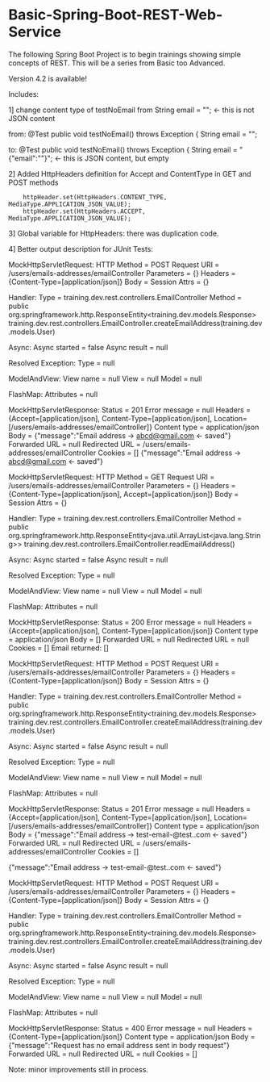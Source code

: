 # Basic-Spring-Boot-REST-Web-Service
The following Spring Boot Project is to begin trainings showing simple concepts of REST. This will be a series from Basic too Advanced.

Version 4.2 is available! 

Includes: 

1] change content type of testNoEmail from String email = ""; <- this is not JSON content

from:
	@Test 
	public void testNoEmail() throws Exception {
		String email = "";
    
to: 
	@Test 
	public void testNoEmail() throws Exception {
		String email = "{\"email\":\"\"}";        <- this is JSON content, but empty
    
2] Added HttpHeaders definition for Accept and ContentType in GET and POST methods

		httpHeader.set(HttpHeaders.CONTENT_TYPE, MediaType.APPLICATION_JSON_VALUE);
		httpHeader.set(HttpHeaders.ACCEPT, MediaType.APPLICATION_JSON_VALUE);
    
3] Global variable for HttpHeaders: there was duplication code. 

4] Better output description for JUnit Tests: 

MockHttpServletRequest:
      HTTP Method = POST
      Request URI = /users/emails-addresses/emailController
       Parameters = {}
          Headers = {Content-Type=[application/json]}
             Body = <no character encoding set>
    Session Attrs = {}

Handler:
             Type = training.dev.rest.controllers.EmailController
           Method = public org.springframework.http.ResponseEntity<training.dev.models.Response> training.dev.rest.controllers.EmailController.createEmailAddress(training.dev.models.User)

Async:
    Async started = false
     Async result = null

Resolved Exception:
             Type = null

ModelAndView:
        View name = null
             View = null
            Model = null

FlashMap:
       Attributes = null

MockHttpServletResponse:
           Status = 201
    Error message = null
          Headers = {Accept=[application/json], Content-Type=[application/json], Location=[/users/emails-addresses/emailController]}
     Content type = application/json
             Body = {"message":"Email address -> abcd@gmail.com <- saved"}
    Forwarded URL = null
   Redirected URL = /users/emails-addresses/emailController
          Cookies = []
{"message":"Email address -> abcd@gmail.com <- saved"}

MockHttpServletRequest:
      HTTP Method = GET
      Request URI = /users/emails-addresses/emailController
       Parameters = {}
          Headers = {Content-Type=[application/json], Accept=[application/json]}
             Body = <no character encoding set>
    Session Attrs = {}

Handler:
             Type = training.dev.rest.controllers.EmailController
           Method = public org.springframework.http.ResponseEntity<java.util.ArrayList<java.lang.String>> training.dev.rest.controllers.EmailController.readEmailAddress()

Async:
    Async started = false
     Async result = null

Resolved Exception:
             Type = null

ModelAndView:
        View name = null
             View = null
            Model = null

FlashMap:
       Attributes = null

MockHttpServletResponse:
           Status = 200
    Error message = null
          Headers = {Accept=[application/json], Content-Type=[application/json]}
     Content type = application/json
             Body = []
    Forwarded URL = null
   Redirected URL = null
          Cookies = []
Email returned: []

MockHttpServletRequest:
      HTTP Method = POST
      Request URI = /users/emails-addresses/emailController
       Parameters = {}
          Headers = {Content-Type=[application/json]}
             Body = <no character encoding set>
    Session Attrs = {}

Handler:
             Type = training.dev.rest.controllers.EmailController
           Method = public org.springframework.http.ResponseEntity<training.dev.models.Response> training.dev.rest.controllers.EmailController.createEmailAddress(training.dev.models.User)

Async:
    Async started = false
     Async result = null

Resolved Exception:
             Type = null

ModelAndView:
        View name = null
             View = null
            Model = null

FlashMap:
       Attributes = null

MockHttpServletResponse:
           Status = 201
    Error message = null
          Headers = {Accept=[application/json], Content-Type=[application/json], Location=[/users/emails-addresses/emailController]}
     Content type = application/json
             Body = {"message":"Email address -> test-email-@test..com <- saved"}
    Forwarded URL = null
   Redirected URL = /users/emails-addresses/emailController
          Cookies = []
          
{"message":"Email address -> test-email-@test..com <- saved"}

MockHttpServletRequest:
      HTTP Method = POST
      Request URI = /users/emails-addresses/emailController
       Parameters = {}
          Headers = {Content-Type=[application/json]}
             Body = <no character encoding set>
    Session Attrs = {}

Handler:
             Type = training.dev.rest.controllers.EmailController
           Method = public org.springframework.http.ResponseEntity<training.dev.models.Response> training.dev.rest.controllers.EmailController.createEmailAddress(training.dev.models.User)

Async:
    Async started = false
     Async result = null

Resolved Exception:
             Type = null

ModelAndView:
        View name = null
             View = null
            Model = null

FlashMap:
       Attributes = null

MockHttpServletResponse:
           Status = 400
    Error message = null
          Headers = {Content-Type=[application/json]}
     Content type = application/json
             Body = {"message":"Request has no email address sent in body request"}
    Forwarded URL = null
   Redirected URL = null
          Cookies = []

Note: minor improvements still in process.

